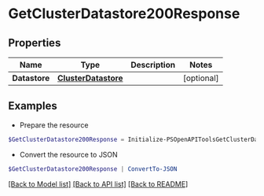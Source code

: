 # GetClusterDatastore200Response
## Properties

Name | Type | Description | Notes
------------ | ------------- | ------------- | -------------
**Datastore** | [**ClusterDatastore**](ClusterDatastore.md) |  | [optional] 

## Examples

- Prepare the resource
```powershell
$GetClusterDatastore200Response = Initialize-PSOpenAPIToolsGetClusterDatastore200Response  -Datastore null
```

- Convert the resource to JSON
```powershell
$GetClusterDatastore200Response | ConvertTo-JSON
```

[[Back to Model list]](../README.md#documentation-for-models) [[Back to API list]](../README.md#documentation-for-api-endpoints) [[Back to README]](../README.md)

